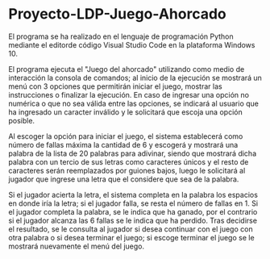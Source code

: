 # Proyecto-LDP-Juego-Ahorcado

El programa se ha realizado en el lenguaje de programación Python mediante el editorde código Visual Studio Code en la plataforma Windows 10.

El programa ejecuta el "Juego del ahorcado" utilizando como medio de interacción la consola de comandos; al inicio de la ejecución se mostrará un menú con 3 opciones 
que permitirán iniciar el juego, mostrar las instrucciones o finalizar la ejecución. En caso de ingresar una opción no numérica o que no sea válida entre las opciones, 
se indicará al usuario que ha ingresado un caracter inválido y le solicitará que escoja una opción posible.

Al escoger la opción para iniciar el juego, el sistema establecerá como número de fallas máxima la cantidad de 6 y escogerá y mostrará una palabra de la lista de 20 
palabras para adivinar, siendo que mostrará dicha palabra con un tercio de sus letras como caracteres únicos y el resto de caracteres serán reemplazados por guiones 
bajos, luego le solicitará al jugador que ingrese una letra que el considere que sea de la palabra. 

Si el jugador acierta la letra, el sistema completa en la palabra los espacios en donde iría la letra; si el jugador falla, se resta el número de fallas en 1. Si el
jugador completa la palabra, se le indica que ha ganado, por el contrario si el jugador alcanza las 6 fallas se le indica que ha perdido. Tras decidirse el resultado,
se le consulta al jugador si desea continuar con el juego con otra palabra o si desea terminar el juego; si escoge terminar el juego se le mostrará nuevamente el
menú del juego.